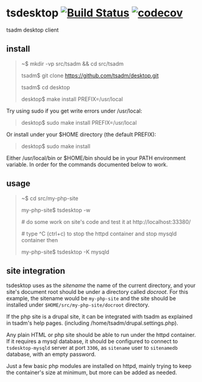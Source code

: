 # tsdesktop [![Build Status](https://travis-ci.org/tsadm/desktop.svg?branch=master)](https://travis-ci.org/tsadm/desktop) [![codecov](https://codecov.io/gh/tsadm/desktop/branch/master/graph/badge.svg)](https://codecov.io/gh/tsadm/desktop)
tsadm desktop client

## install

> ~$ mkdir -vp src/tsadm && cd src/tsadm
>
> tsadm$ git clone https://github.com/tsadm/desktop.git
>
> tsadm$ cd desktop
>
> desktop$ make install PREFIX=/usr/local

Try using sudo if you get write errors under /usr/local:

> desktop$ sudo make install PREFIX=/usr/local

Or install under your $HOME directory (the default PREFIX):

> desktop$ sudo make install

Either /usr/local/bin or $HOME/bin should be in your PATH environment variable. In order for the commands documented below to work.

## usage

> ~$ cd src/my-php-site
>
> my-php-site$ tsdesktop -w
>
> \# do some work on site's code and test it at http://localhost:33380/
>
> \# type ^C (ctrl+c) to stop the httpd container and stop mysqld container then
>
> my-php-site$ tsdesktop -K mysqld

## site integration

tsdesktop uses as the *sitename* the name of the current directory, and your site's document root should be under a directory called *docroot*. For this example, the sitename would be `my-php-site` and the site should be installed under `$HOME/src/my-php-site/docroot` directory.

If the php site is a drupal site, it can be integrated with tsadm as explained in tsadm's help pages. (including /home/tsadm/drupal.settings.php).

Any plain HTML or php site should be able to run under the httpd container. If it requires a mysql database, it should be configured to connect to `tsdesktop-mysqld` server at port `3306`, as `sitename` user to `sitenamedb` database, with an empty password.

Just a few basic php modules are installed on httpd, mainly trying to keep the container's size at minimum, but more can be added as needed.
